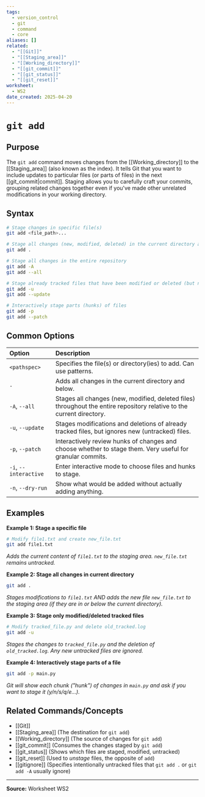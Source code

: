 ```yaml
---
tags:
  - version_control
  - git
  - command
  - core
aliases: []
related:
  - "[[Git]]"
  - "[[Staging_area]]"
  - "[[Working_directory]]"
  - "[[git_commit]]"
  - "[[git_status]]"
  - "[[git_reset]]"
worksheet:
  - WS2
date_created: 2025-04-20
---
```

# ` git add `

## Purpose

The `git add` command moves changes from the [[Working_directory]] to the [[Staging_area]] (also known as the index). It tells Git that you want to include updates to particular files (or parts of files) in the next [[git_commit|commit]]. Staging allows you to carefully craft your commits, grouping related changes together even if you've made other unrelated modifications in your working directory.

## Syntax

```bash
# Stage changes in specific file(s)
git add <file_path>...

# Stage all changes (new, modified, deleted) in the current directory and subdirectories
git add .

# Stage all changes in the entire repository
git add -A
git add --all

# Stage already tracked files that have been modified or deleted (but not new files)
git add -u
git add --update

# Interactively stage parts (hunks) of files
git add -p
git add --patch
```

## Common Options

| Option        | Description                                                                                                |
| :------------ | :--------------------------------------------------------------------------------------------------------- |
| `<pathspec>`  | Specifies the file(s) or directory(ies) to add. Can use patterns.                                          |
| `.`           | Adds all changes in the current directory and below.                                                       |
| `-A`, `--all` | Stages all changes (new, modified, deleted files) throughout the entire repository relative to the current directory. |
| `-u`, `--update`| Stages modifications and deletions of already tracked files, but ignores new (untracked) files.            |
| `-p`, `--patch` | Interactively review hunks of changes and choose whether to stage them. Very useful for granular commits. |
| `-i`, `--interactive` | Enter interactive mode to choose files and hunks to stage.                                           |
| `-n`, `--dry-run`| Show what would be added without actually adding anything.                                               |

## Examples

**Example 1: Stage a specific file**
```bash
# Modify file1.txt and create new_file.txt
git add file1.txt
```
*Adds the current content of `file1.txt` to the staging area. `new_file.txt` remains untracked.*

**Example 2: Stage all changes in current directory**
```bash
git add .
```
*Stages modifications to `file1.txt` AND adds the new file `new_file.txt` to the staging area (if they are in or below the current directory).*

**Example 3: Stage only modified/deleted tracked files**
```bash
# Modify tracked_file.py and delete old_tracked.log
git add -u
```
*Stages the changes to `tracked_file.py` and the deletion of `old_tracked.log`. Any new untracked files are ignored.*

**Example 4: Interactively stage parts of a file**
```bash
git add -p main.py
```
*Git will show each chunk ("hunk") of changes in `main.py` and ask if you want to stage it (y/n/s/q/e...).*

## Related Commands/Concepts
- [[Git]]
- [[Staging_area]] (The destination for `git add`)
- [[Working_directory]] (The source of changes for `git add`)
- [[git_commit]] (Consumes the changes staged by `git add`)
- [[git_status]] (Shows which files are staged, modified, untracked)
- [[git_reset]] (Used to *unstage* files, the opposite of `add`)
- [[gitignore]] (Specifies intentionally untracked files that `git add .` or `git add -A` usually ignore)

---
**Source:** Worksheet WS2